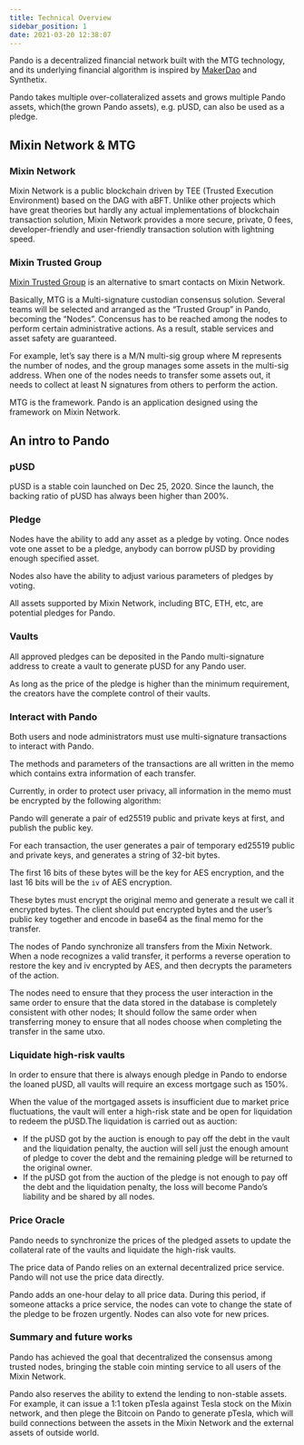 ```yaml
---
title: Technical Overview
sidebar_position: 1
date: 2021-03-20 12:38:07
---
```


Pando is a decentralized financial network built with the MTG technology, and its underlying financial algorithm is inspired by [MakerDao](https://makerdao.com) and Synthetix.

Pando takes multiple over-collateralized assets and grows multiple Pando assets, which(the grown Pando assets), e.g. pUSD, can also be used as a pledge.

## Mixin Network & MTG

### Mixin Network

Mixin Network is a public blockchain driven by TEE (Trusted Execution Environment) based on the DAG with aBFT. Unlike other projects which have great theories but hardly any actual implementations of blockchain transaction solution, Mixin Network provides a more secure, private, 0 fees, developer-friendly and user-friendly transaction solution with lightning speed.

### Mixin Trusted Group

[Mixin Trusted Group](https://developers.mixin.one/document/mainnet/mtg) is an alternative to smart contacts on Mixin Network.

Basically, MTG is a Multi-signature custodian consensus solution. Several teams will be selected and arranged as the “Trusted Group” in Pando, becoming the “Nodes”.
Concensus has to be reached among the nodes to perform certain administrative actions. As a result, stable services and asset safety are guaranteed.

For example, let’s say there is a M/N multi-sig group where M represents the number of nodes, and the group manages some assets in the multi-sig address. When one of the nodes needs to transfer some assets out, it needs to collect at least N signatures from others to perform the action.

MTG is the framework. Pando is an application designed using the framework on Mixin Network.

## An intro to Pando

### pUSD

pUSD is a stable coin launched on Dec 25, 2020. Since the launch, the backing ratio of pUSD has always been higher than 200%.

### Pledge

Nodes have the ability to add any asset as a pledge by voting. Once nodes vote one asset to be a pledge, anybody can borrow pUSD by providing enough specified asset.

Nodes also have the ability to adjust various parameters of pledges by voting.

All assets supported by Mixin Network, including BTC, ETH, etc, are potential pledges for Pando.

### Vaults

All approved pledges can be deposited in the Pando multi-signature address to create a vault to generate pUSD for any Pando user.

As long as the price of the pledge is higher than the minimum requirement, the creators have the complete control of their vaults.

### Interact with Pando

Both users and node administrators must use multi-signature transactions to interact with Pando.

The methods and parameters of the transactions are all written in the memo which contains extra information of each transfer.

Currently, in order to protect user privacy, all information in the memo must be encrypted by the following algorithm:

Pando will generate a pair of ed25519 public and private keys at first, and publish the public key.

For each transaction, the user generates a pair of temporary ed25519 public and private keys, and generates a string of 32-bit bytes.

The first 16 bits of these bytes will be the key for AES encryption, and the last 16 bits will be the `iv` of AES encryption.

These bytes must encrypt the original memo and generate a result we call it encrypted bytes. The client should put encrypted bytes and the user’s public key ​​together and encode in base64 as the final memo for the transfer.

The nodes of Pando synchronize all transfers from the Mixin Network. When a node recognizes a valid transfer, it performs a reverse operation to restore the key and iv encrypted by AES, and then decrypts the parameters of the action.

The nodes need to ensure that they process the user interaction in the same order to ensure that the data stored in the database is completely consistent with other nodes; It should follow the same order when transferring money to ensure that all nodes choose when completing the transfer in the same utxo.

### Liquidate high-risk vaults

In order to ensure that there is always enough pledge in Pando to endorse the loaned pUSD, all vaults will require an excess mortgage such as 150%.

When the value of the mortgaged assets is insufficient due to market price fluctuations, the vault will enter a high-risk state and be open for liquidation to redeem the pUSD.The liquidation is carried out as auction:

- If the pUSD got by the auction is enough to pay off the debt in the vault and the liquidation penalty, the auction will sell just the enough amount of pledge to cover the debt and the remaining pledge will be returned to the original owner.
- If the pUSD got from the auction of the pledge is not enough to pay off the debt and the liquidation penalty, the loss will become Pando’s liability and be shared by all nodes.

### Price Oracle

Pando needs to synchronize the prices of the pledged assets to update the collateral rate of the vaults and liquidate the high-risk vaults.

The price data of Pando relies on an external decentralized price service. Pando will not use the price data directly.

Pando adds an one-hour delay to all price data. During this period, if someone attacks a price service, the nodes can vote to change the state of the pledge to be frozen urgently. Nodes can also vote for new prices.

### Summary and future works

Pando has achieved the goal that decentralized the consensus among trusted nodes, bringing the stable coin minting service to all users of the Mixin Network.

Pando also reserves the ability to extend the lending to non-stable assets. For example, it can issue a 1:1 token pTesla against Tesla stock on the Mixin network, and then plege the Bitcoin on Pando to generate pTesla, which will build connections between the assets in the Mixin Network and the external assets of outside world.
